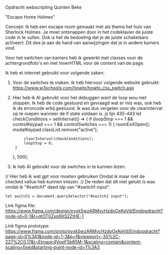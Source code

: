 Opdracht webscripting Quinten Beke


"Escape Home Holmes"

Concept:
Ik heb een escape room gemaakt met als thema het huis van Sherlock Holmes. Je moet ontsnappen door in het codeklavier de juiste code in te vullen. Ook is het de bedoeling dat je de juiste schakelaars activeert. Dit doe je aan de hand van aanwijzingen dat je in andere kamers vind.

Voor het switchen van kamers heb ik gewerkt met classes voor de achtergrondfoto's en met InnerHTML voor de content van de page.

Ik heb et internet gebruikt voor volgende zaken:
1. Voor de switches te maken. Ik heb hiervoor volgende website gebruikt: https://www.w3schools.com/howto/howto_css_switch.asp

2. Hier heb ik AI gebruikt voor het debuggen want de loop wou niet stoppen. Ik heb de code gestuurd en gevraagd wat er mis was, ook heb ik de errorcode erbij gestuurd. Ik was dus vergeten voor de clearinterval op te roepen wanneer de if state voldaan is.
js lijn 435-443
    let checkConditions = setInterval(() => {
        if (loopStop === 1 && controlKeypad === 1 && controlSwitches === 1) {
            roomExitOpen();
            modalKeypad.classList.remove("active");

            clearInterval(checkConditions);
            loopStop = 0;
        }
    }, 500);

3. Ik heb AI gebruikt voor de switches in te kunnen lezen.

// Hier heb ik wat gpt voor moeten gebruiken Omdat ik maar niet de checked vallue heb kunnen inlezen.
// De reden dat dit niet gelukt is was omdat ik "#switch1" deed idp van "#switch1 input".

    let switch1 = document.querySelector("#switch1 input");


Link figma file: https://www.figma.com/design/pyxk5wzARMvcHzdoOxKeVd/Eindopdracht?node-id=0-1&t=gtOT0Zxq9XS2ZtHE-1

Link figma prototype: https://www.figma.com/proto/pyxk5wzARMvcHzdoOxKeVd/Eindopdracht?page-id=0%3A1&node-id=1-3&p=f&viewport=-35%2C-227%2C0.17&t=EImaqc4VopF5b85M-1&scaling=contain&content-scaling=fixed&starting-point-node-id=1%3A3